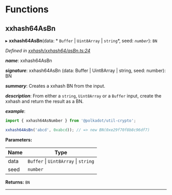 

# Functions

<a id="xxhash64asbn"></a>

##  xxhash64AsBn

▸ **xxhash64AsBn**(data: * `Buffer` &#124; `Uint8Array` &#124; `string`*, seed: *`number`*): `BN`

*Defined in [xxhash/xxhash64/asBn.ts:24](https://github.com/polkadot-js/common/blob/24cd64c/packages/util-crypto/src/xxhash/xxhash64/asBn.ts#L24)*

*__name__*: xxhash64AsBn

*__signature__*: xxhash64AsBn (data: Buffer | Uint8Array | string, seed: number): BN

*__summary__*: Creates a xxhash BN from the input.

*__description__*: From either a `string`, `Uint8Array` or a `Buffer` input, create the xxhash and return the result as a BN.

*__example__*:   

```javascript
import { xxhash64AsNumber } from '@polkadot/util-crypto';

xxhash64AsBn('abcd', 0xabcd)); // => new BN(0xe29f70f8b8c96df7)
```

**Parameters:**

| Name | Type |
| ------ | ------ |
| data |  `Buffer` &#124; `Uint8Array` &#124; `string`|
| seed | `number` |

**Returns:** `BN`

___

